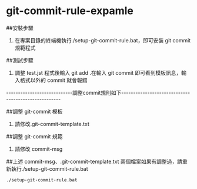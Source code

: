 # git-commit-rule-expamle

##安裝步驟

1. 在專案目錄的終端機執行./setup-git-commit-rule.bat，即可安裝 git commit 規範程式

##測試步驟

1. 調整 test.jst 程式後輸入 git add .在輸入 git commit 即可看到模板訊息，輸入格式以外的 commit 就會報錯

----------------------------調整commit規則如下----------------------------------------------------

##調整 git-commit 模板

1. 請修改.git-commit-template.txt

##調整 git-commit 規範

1. 請修改 commit-msg

##上述 commit-msg、.git-commit-template.txt 兩個檔案如果有調整過，請重新執行./setup-git-commit-rule.bat

```
./setup-git-commit-rule.bat
```
